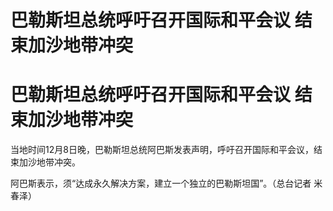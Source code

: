 # 巴勒斯坦总统呼吁召开国际和平会议 结束加沙地带冲突

# 巴勒斯坦总统呼吁召开国际和平会议 结束加沙地带冲突

当地时间12月8日晚，巴勒斯坦总统阿巴斯发表声明，呼吁召开国际和平会议，结束加沙地带冲突。

阿巴斯表示，须“达成永久解决方案，建立一个独立的巴勒斯坦国”。（总台记者 米春泽）

